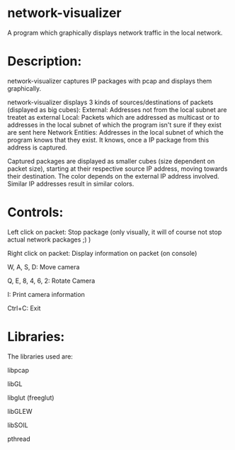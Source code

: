 network-visualizer
==================

A program which graphically displays network traffic in the local network.


Description:
==================
network-visualizer captures IP packages with pcap and displays them graphically.

network-visualizer displays 3 kinds of sources/destinations of packets (displayed as big cubes):
 External: Addresses not from the local subnet are treatet as external
 Local: Packets which are addressed as multicast or to addresses in the local subnet of which the program isn't sure if they exist are sent here
 Network Entities: Addresses in the local subnet of which the program knows that they exist. It knows, once a IP package from this address is captured.

Captured packages are displayed as smaller cubes (size dependent on packet size), starting at their respective source IP address, moving towards their destination. The color depends on the external IP address involved. Similar IP addresses result in similar colors.


Controls:
==================
Left click on packet:  Stop package (only visually, it will of course not stop actual network packages ;) )

Right click on packet: Display information on packet (on console)

W, A, S, D: Move camera

Q, E, 8, 4, 6, 2: Rotate Camera

I: Print camera information

Ctrl+C: Exit


Libraries:
==================
The libraries used are:

libpcap

libGL

libglut (freeglut)

libGLEW

libSOIL

pthread



